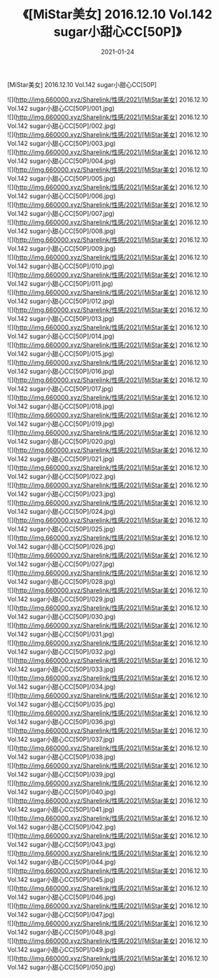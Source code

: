 ﻿---
layout: post
title:  《[MiStar美女] 2016.12.10 Vol.142 sugar小甜心CC[50P]》
date:   2021-01-24
img: http://img.660000.xyz/Sharelink/性感/2021/[MiStar美女] 2016.12.10 Vol.142 sugar小甜心CC[50P]/000.jpg
categories: [美女, 清纯, 唯美]
---

[MiStar美女] 2016.12.10 Vol.142 sugar小甜心CC[50P]

  ![](http://img.660000.xyz/Sharelink/性感/2021/[MiStar美女] 2016.12.10 Vol.142 sugar小甜心CC[50P]/001.jpg) <br> ![](http://img.660000.xyz/Sharelink/性感/2021/[MiStar美女] 2016.12.10 Vol.142 sugar小甜心CC[50P]/002.jpg) <br> ![](http://img.660000.xyz/Sharelink/性感/2021/[MiStar美女] 2016.12.10 Vol.142 sugar小甜心CC[50P]/003.jpg) <br> ![](http://img.660000.xyz/Sharelink/性感/2021/[MiStar美女] 2016.12.10 Vol.142 sugar小甜心CC[50P]/004.jpg) <br> ![](http://img.660000.xyz/Sharelink/性感/2021/[MiStar美女] 2016.12.10 Vol.142 sugar小甜心CC[50P]/005.jpg) <br> ![](http://img.660000.xyz/Sharelink/性感/2021/[MiStar美女] 2016.12.10 Vol.142 sugar小甜心CC[50P]/006.jpg) <br> ![](http://img.660000.xyz/Sharelink/性感/2021/[MiStar美女] 2016.12.10 Vol.142 sugar小甜心CC[50P]/007.jpg) <br> ![](http://img.660000.xyz/Sharelink/性感/2021/[MiStar美女] 2016.12.10 Vol.142 sugar小甜心CC[50P]/008.jpg) <br> ![](http://img.660000.xyz/Sharelink/性感/2021/[MiStar美女] 2016.12.10 Vol.142 sugar小甜心CC[50P]/009.jpg) <br> ![](http://img.660000.xyz/Sharelink/性感/2021/[MiStar美女] 2016.12.10 Vol.142 sugar小甜心CC[50P]/010.jpg) <br> ![](http://img.660000.xyz/Sharelink/性感/2021/[MiStar美女] 2016.12.10 Vol.142 sugar小甜心CC[50P]/011.jpg) <br> ![](http://img.660000.xyz/Sharelink/性感/2021/[MiStar美女] 2016.12.10 Vol.142 sugar小甜心CC[50P]/012.jpg) <br> ![](http://img.660000.xyz/Sharelink/性感/2021/[MiStar美女] 2016.12.10 Vol.142 sugar小甜心CC[50P]/013.jpg) <br> ![](http://img.660000.xyz/Sharelink/性感/2021/[MiStar美女] 2016.12.10 Vol.142 sugar小甜心CC[50P]/014.jpg) <br> ![](http://img.660000.xyz/Sharelink/性感/2021/[MiStar美女] 2016.12.10 Vol.142 sugar小甜心CC[50P]/015.jpg) <br> ![](http://img.660000.xyz/Sharelink/性感/2021/[MiStar美女] 2016.12.10 Vol.142 sugar小甜心CC[50P]/016.jpg) <br> ![](http://img.660000.xyz/Sharelink/性感/2021/[MiStar美女] 2016.12.10 Vol.142 sugar小甜心CC[50P]/017.jpg) <br> ![](http://img.660000.xyz/Sharelink/性感/2021/[MiStar美女] 2016.12.10 Vol.142 sugar小甜心CC[50P]/018.jpg) <br> ![](http://img.660000.xyz/Sharelink/性感/2021/[MiStar美女] 2016.12.10 Vol.142 sugar小甜心CC[50P]/019.jpg) <br> ![](http://img.660000.xyz/Sharelink/性感/2021/[MiStar美女] 2016.12.10 Vol.142 sugar小甜心CC[50P]/020.jpg) <br> ![](http://img.660000.xyz/Sharelink/性感/2021/[MiStar美女] 2016.12.10 Vol.142 sugar小甜心CC[50P]/021.jpg) <br> ![](http://img.660000.xyz/Sharelink/性感/2021/[MiStar美女] 2016.12.10 Vol.142 sugar小甜心CC[50P]/022.jpg) <br> ![](http://img.660000.xyz/Sharelink/性感/2021/[MiStar美女] 2016.12.10 Vol.142 sugar小甜心CC[50P]/023.jpg) <br> ![](http://img.660000.xyz/Sharelink/性感/2021/[MiStar美女] 2016.12.10 Vol.142 sugar小甜心CC[50P]/024.jpg) <br> ![](http://img.660000.xyz/Sharelink/性感/2021/[MiStar美女] 2016.12.10 Vol.142 sugar小甜心CC[50P]/025.jpg) <br> ![](http://img.660000.xyz/Sharelink/性感/2021/[MiStar美女] 2016.12.10 Vol.142 sugar小甜心CC[50P]/026.jpg) <br> ![](http://img.660000.xyz/Sharelink/性感/2021/[MiStar美女] 2016.12.10 Vol.142 sugar小甜心CC[50P]/027.jpg) <br> ![](http://img.660000.xyz/Sharelink/性感/2021/[MiStar美女] 2016.12.10 Vol.142 sugar小甜心CC[50P]/028.jpg) <br> ![](http://img.660000.xyz/Sharelink/性感/2021/[MiStar美女] 2016.12.10 Vol.142 sugar小甜心CC[50P]/029.jpg) <br> ![](http://img.660000.xyz/Sharelink/性感/2021/[MiStar美女] 2016.12.10 Vol.142 sugar小甜心CC[50P]/030.jpg) <br> ![](http://img.660000.xyz/Sharelink/性感/2021/[MiStar美女] 2016.12.10 Vol.142 sugar小甜心CC[50P]/031.jpg) <br> ![](http://img.660000.xyz/Sharelink/性感/2021/[MiStar美女] 2016.12.10 Vol.142 sugar小甜心CC[50P]/032.jpg) <br> ![](http://img.660000.xyz/Sharelink/性感/2021/[MiStar美女] 2016.12.10 Vol.142 sugar小甜心CC[50P]/033.jpg) <br> ![](http://img.660000.xyz/Sharelink/性感/2021/[MiStar美女] 2016.12.10 Vol.142 sugar小甜心CC[50P]/034.jpg) <br> ![](http://img.660000.xyz/Sharelink/性感/2021/[MiStar美女] 2016.12.10 Vol.142 sugar小甜心CC[50P]/035.jpg) <br> ![](http://img.660000.xyz/Sharelink/性感/2021/[MiStar美女] 2016.12.10 Vol.142 sugar小甜心CC[50P]/036.jpg) <br> ![](http://img.660000.xyz/Sharelink/性感/2021/[MiStar美女] 2016.12.10 Vol.142 sugar小甜心CC[50P]/037.jpg) <br> ![](http://img.660000.xyz/Sharelink/性感/2021/[MiStar美女] 2016.12.10 Vol.142 sugar小甜心CC[50P]/038.jpg) <br> ![](http://img.660000.xyz/Sharelink/性感/2021/[MiStar美女] 2016.12.10 Vol.142 sugar小甜心CC[50P]/039.jpg) <br> ![](http://img.660000.xyz/Sharelink/性感/2021/[MiStar美女] 2016.12.10 Vol.142 sugar小甜心CC[50P]/040.jpg) <br> ![](http://img.660000.xyz/Sharelink/性感/2021/[MiStar美女] 2016.12.10 Vol.142 sugar小甜心CC[50P]/041.jpg) <br> ![](http://img.660000.xyz/Sharelink/性感/2021/[MiStar美女] 2016.12.10 Vol.142 sugar小甜心CC[50P]/042.jpg) <br> ![](http://img.660000.xyz/Sharelink/性感/2021/[MiStar美女] 2016.12.10 Vol.142 sugar小甜心CC[50P]/043.jpg) <br> ![](http://img.660000.xyz/Sharelink/性感/2021/[MiStar美女] 2016.12.10 Vol.142 sugar小甜心CC[50P]/044.jpg) <br> ![](http://img.660000.xyz/Sharelink/性感/2021/[MiStar美女] 2016.12.10 Vol.142 sugar小甜心CC[50P]/045.jpg) <br> ![](http://img.660000.xyz/Sharelink/性感/2021/[MiStar美女] 2016.12.10 Vol.142 sugar小甜心CC[50P]/046.jpg) <br> ![](http://img.660000.xyz/Sharelink/性感/2021/[MiStar美女] 2016.12.10 Vol.142 sugar小甜心CC[50P]/047.jpg) <br> ![](http://img.660000.xyz/Sharelink/性感/2021/[MiStar美女] 2016.12.10 Vol.142 sugar小甜心CC[50P]/048.jpg) <br> ![](http://img.660000.xyz/Sharelink/性感/2021/[MiStar美女] 2016.12.10 Vol.142 sugar小甜心CC[50P]/049.jpg) <br> ![](http://img.660000.xyz/Sharelink/性感/2021/[MiStar美女] 2016.12.10 Vol.142 sugar小甜心CC[50P]/050.jpg) <br>